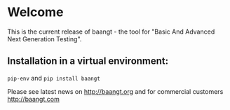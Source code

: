 # Welcome
This is the current release of baangt - the tool for "Basic And Advanced Next Generation Testing".

## Installation in a virtual environment:
``pip-env``
and
``pip install baangt``

Please see latest news on http://baangt.org and for commercial customers http://baangt.com